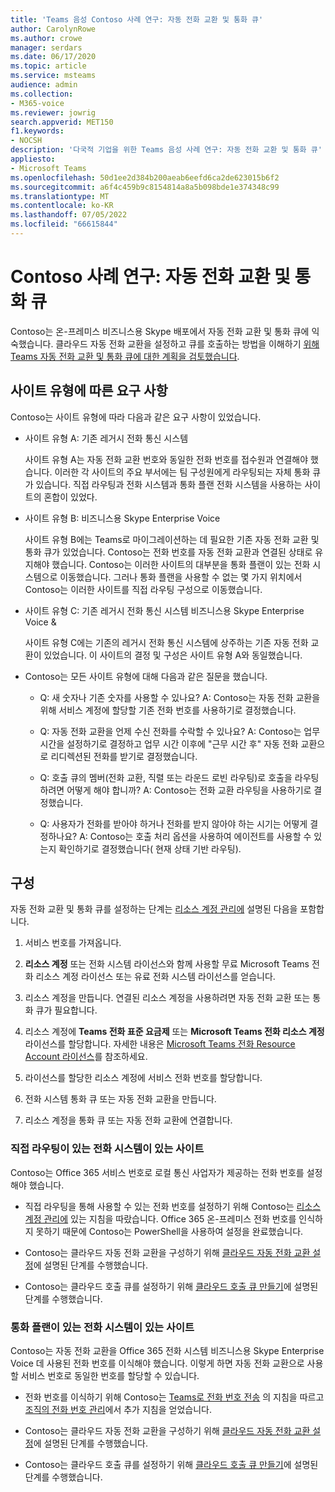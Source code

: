 ```yaml
---
title: 'Teams 음성 Contoso 사례 연구: 자동 전화 교환 및 통화 큐'
author: CarolynRowe
ms.author: crowe
manager: serdars
ms.date: 06/17/2020
ms.topic: article
ms.service: msteams
audience: admin
ms.collection:
- M365-voice
ms.reviewer: jowrig
search.appverid: MET150
f1.keywords:
- NOCSH
description: '다국적 기업을 위한 Teams 음성 사례 연구: 자동 전화 교환 및 통화 큐'
appliesto:
- Microsoft Teams
ms.openlocfilehash: 50d1ee2d384b200aeab6eefd6ca2de623015b6f2
ms.sourcegitcommit: a6f4c459b9c8154814a8a5b098bde1e374348c99
ms.translationtype: MT
ms.contentlocale: ko-KR
ms.lasthandoff: 07/05/2022
ms.locfileid: "66615844"
---
```

# <a name="contoso-case-study-auto-attendants-and-call-queues"></a>Contoso 사례 연구: 자동 전화 교환 및 통화 큐

Contoso는 온-프레미스 비즈니스용 Skype 배포에서 자동 전화 교환 및 통화 큐에 익숙했습니다. 클라우드 자동 전화 교환을 설정하고 큐를 호출하는 방법을 이해하기 [위해 Teams 자동 전화 교환 및 통화 큐에 대한 계획을 검토했습니다](plan-auto-attendant-call-queue.md).

## <a name="requirements-depending-on-site-type"></a>사이트 유형에 따른 요구 사항

Contoso는 사이트 유형에 따라 다음과 같은 요구 사항이 있었습니다.

- 사이트 유형 A: 기존 레거시 전화 통신 시스템 

  사이트 유형 A는 자동 전화 교환 번호와 동일한 전화 번호를 접수원과 연결해야 했습니다. 이러한 각 사이트의 주요 부서에는 팀 구성원에게 라우팅되는 자체 통화 큐가 있습니다. 직접 라우팅과 전화 시스템과 통화 플랜 전화 시스템을 사용하는 사이트의 혼합이 있었다.  

- 사이트 유형 B: 비즈니스용 Skype Enterprise Voice 

  사이트 유형 B에는 Teams로 마이그레이션하는 데 필요한 기존 자동 전화 교환 및 통화 큐가 있었습니다. Contoso는 전화 번호를 자동 전화 교환과 연결된 상태로 유지해야 했습니다. Contoso는 이러한 사이트의 대부분을 통화 플랜이 있는 전화 시스템으로 이동했습니다. 그러나 통화 플랜을 사용할 수 없는 몇 가지 위치에서 Contoso는 이러한 사이트를 직접 라우팅 구성으로 이동했습니다.  

- 사이트 유형 C: 기존 레거시 전화 통신 시스템 비즈니스용 Skype Enterprise Voice & 

  사이트 유형 C에는 기존의 레거시 전화 통신 시스템에 상주하는 기존 자동 전화 교환이 있었습니다. 이 사이트의 결정 및 구성은 사이트 유형 A와 동일했습니다.   

- Contoso는 모든 사이트 유형에 대해 다음과 같은 질문을 했습니다.

  - Q: 새 숫자나 기존 숫자를 사용할 수 있나요? 
    A: Contoso는 자동 전화 교환을 위해 서비스 계정에 할당할 기존 전화 번호를 사용하기로 결정했습니다. 

  - Q: 자동 전화 교환을 언제 수신 전화를 수락할 수 있나요? 
    A: Contoso는 업무 시간을 설정하기로 결정하고 업무 시간 이후에 "근무 시간 후" 자동 전화 교환으로 리디렉션된 전화를 받기로 결정했습니다.  

  - Q: 호출 큐의 멤버(전화 교환, 직렬 또는 라운드 로빈 라우팅)로 호출을 라우팅하려면 어떻게 해야 합니까? 
    A: Contoso는 전화 교환 라우팅을 사용하기로 결정했습니다. 

  - Q: 사용자가 전화를 받아야 하거나 전화를 받지 않아야 하는 시기는 어떻게 결정하나요? 
    A: Contoso는 호출 처리 옵션을 사용하여 에이전트를 사용할 수 있는지 확인하기로 결정했습니다( 현재 상태 기반 라우팅). 

## <a name="configuration"></a>구성

자동 전화 교환 및 통화 큐를 설정하는 단계는 [리소스 계정 관리에](manage-resource-accounts.md) 설명된 다음을 포함합니다.

1. 서비스 번호를 가져옵니다.

2. **리소스 계정** 또는 전화 시스템 라이선스와 함께 사용할 무료 Microsoft Teams 전화 리소스 계정 라이선스 또는 유료 전화 시스템 라이선스를 얻습니다.

3. 리소스 계정을 만듭니다. 연결된 리소스 계정을 사용하려면 자동 전화 교환 또는 통화 큐가 필요합니다.

4. 리소스 계정에 **Teams 전화 표준 요금제** 또는 **Microsoft Teams 전화 리소스 계정** 라이선스를 할당합니다. 자세한 내용은 [Microsoft Teams 전화 Resource Account 라이선스](./teams-add-on-licensing/virtual-user.md)를 참조하세요.

5. 라이선스를 할당한 리소스 계정에 서비스 전화 번호를 할당합니다.

6. 전화 시스템 통화 큐 또는 자동 전화 교환을 만듭니다.

7. 리소스 계정을 통화 큐 또는 자동 전화 교환에 연결합니다.

### <a name="sites-with-phone-system-with-direct-routing"></a>직접 라우팅이 있는 전화 시스템이 있는 사이트

Contoso는 Office 365 서비스 번호로 로컬 통신 사업자가 제공하는 전화 번호를 설정해야 했습니다.

- 직접 라우팅을 통해 사용할 수 있는 전화 번호를 설정하기 위해 Contoso는 [리소스 계정 관리에](manage-resource-accounts.md) 있는 지침을 따랐습니다. Office 365 온-프레미스 전화 번호를 인식하지 못하기 때문에 Contoso는 PowerShell을 사용하여 설정을 완료했습니다.   

- Contoso는 클라우드 자동 전화 교환을 구성하기 위해 [클라우드 자동 전화 교환 설정](create-a-phone-system-auto-attendant.md)에 설명된 단계를 수행했습니다. 

- Contoso는 클라우드 호출 큐를 설정하기 위해 [클라우드 호출 큐 만들기](create-a-phone-system-call-queue.md)에 설명된 단계를 수행했습니다.  


### <a name="sites-with-phone-system-with-calling-plan"></a>통화 플랜이 있는 전화 시스템이 있는 사이트

Contoso는 자동 전화 교환을 Office 365 전화 시스템 비즈니스용 Skype Enterprise Voice 데 사용된 전화 번호를 이식해야 했습니다. 이렇게 하면 자동 전화 교환으로 사용할 서비스 번호로 동일한 번호를 할당할 수 있습니다. 

- 전화 번호를 이식하기 위해 Contoso는 [Teams로 전화 번호 전송](./phone-number-calling-plans/transfer-phone-numbers-to-teams.md) 의 지침을 따르고 [조직의 전화 번호 관리](./manage-phone-numbers-for-your-organization/manage-phone-numbers-for-your-organization.md)에서 추가 지침을 얻었습니다.

- Contoso는 클라우드 자동 전화 교환을 구성하기 위해 [클라우드 자동 전화 교환 설정](create-a-phone-system-auto-attendant.md)에 설명된 단계를 수행했습니다.

-  Contoso는 클라우드 호출 큐를 설정하기 위해 [클라우드 호출 큐 만들기](create-a-phone-system-call-queue.md)에 설명된 단계를 수행했습니다.  

